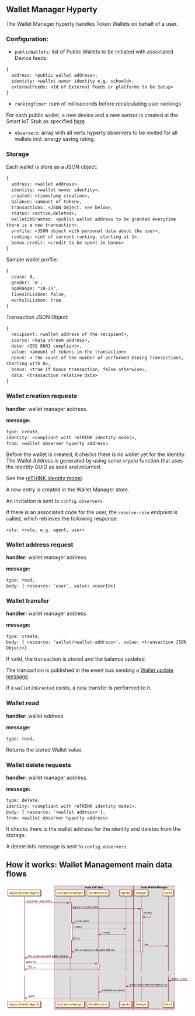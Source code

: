 ## Wallet Manager Hyperty

The Wallet Manager hyperty handles Token Wallets on behalf of a user.

### Configuration:

* `publicWallets`: list of Public Wallets to be initiated with associated Device feeds:
```
{
  address: <public wallet address>,
  identity: <wallet owner identity e.g. schoold>,
  externalFeeds: <Id of External Feeds or platforms to be Setup>
}
```
* `rankingTimer`: num of milliseconds before recalculating user rankings


For each public wallet, a new device and a new sensor is created at the Smart IoT Stub as specified [here](../smart-iot-protostub)

* `observers`: array with all vertx hyperty observers to be invited for all wallets incl. energy saving rating.

### Storage

Each wallet is store as a JSON object:

```
{
  address: <wallet address>,
  identity: <wallet owner identity>,
  created: <timestamp creation>,
  balance: <amount of token>,
  transactions: <JSON OBject. see below>,
  status: <active,deleted>,
  wallet2bGranted: <public wallet address to be granted everytime there is a new transaction>,
  profile: <JSON object with personal data about the user>,
  ranking: <int of current ranking, starting at 1>,
  bonus-credit: <credit to be spent in bonus>
}
```

Sample wallet profile:

```
{
  cause: 0,
  gender: 'm',
  ageRange: "18-25",
  livesInLisbon: false,
  worksInLisbon: true
}
```

Transaction JSON Object:
```
{
  recipient: <wallet address of the recipient>,
  source: <data stream address>,
  date: <ISO 8601 compliant>,
  value: <amount of tokens in the transaction>
  nonce: < the count of the number of performed mining transactions, starting with 0>,
  bonus: <true if bonus transaction, false otherwise>,
  data: <transaction relative data>
}
```

### Wallet creation requests

**handler:** wallet manager address.

**message:**

```
type: create,
identity: <compliant with reTHINK identity model>,
from: <wallet observer hyperty address>
```

Before the wallet is created, it checks there is no wallet yet for the identity. The Wallet Address is generated by using some crypto function that uses the identity GUID as seed and returned.

See the [reTHINK identity model](https://rethink-project.github.io/specs/datamodel/core/user-identity/).

A new entry is created in the Wallet Manager store.

An invitation is sent to `config.observers`.

If there is an associated code for the user, the `resolve-role` endpoint is called, which retrieves the following response:
```
role: <role, e.g. agent, user>
```

### Wallet address request

**handler:** wallet manager address.

**message:**

```
type: read,
body: { resource: 'user', value: <userId>}
```

### Wallet transfer

**handler:** wallet manager address.

**message:**

```
type: create,
body: { resource: 'wallet/<wallet-address>', value: <transaction JSON Object>}
```

If valid, the transaction is stored and the balance updated.

The transaction is published in the event bus sending a [Wallet update message](https://rethink-project.github.io/specs/messages/wallet-messages/).

If a `wallet2bGranted` exists, a new transfer is performed to it.

### Wallet read

**handler:** wallet address.

**message:**

```
type: read,
```

Returns the stored Wallet value.

### Wallet delete requests

**handler:** wallet manager address.

**message:**

```
type: delete,
identity: <compliant with reTHINK identity model>,
body: { resource: '<wallet address>'},
from: <wallet observer hyperty address>
```

It checks there is the wallet address for the identity and deletes from the storage.

A delete info message is sent to `config.observers`.

## How it works: Wallet Management main data flows

![Wallet Management main data flows](wallet-msc.png)
